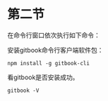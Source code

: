# 第二节
在命令行窗口依次执行如下命令：

安装gitbook命令行客户端软件包：

    npm install -g gitbook-cli
    
看gitbook是否安装成功。    

    gitbook -V 
    
